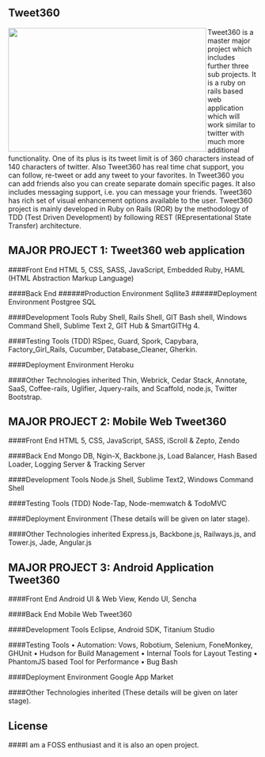## Tweet360
<img align="left" width="400" height="250" src="https://raw.github.com/Dev-Dipesh/tweet360/master/media/logo.png">
Tweet360 is a master major project which includes further three sub projects. It is a ruby on rails based web application which will work similar to twitter with much more additional functionality. One of its plus is its tweet limit is of 360 characters instead of 140 characters of twitter. Also Tweet360 has real time chat support, you can follow, re-tweet or add any tweet to your favorites. In Tweet360 you can add friends also you can create separate domain specific pages. It also includes messaging support, i.e. you can message your friends. Tweet360 has rich set of visual enhancement options available to the user. Tweet360 project is mainly developed in Ruby on Rails (ROR) by the methodology of TDD (Test Driven Development) by following REST (REpresentational State Transfer) architecture.



## MAJOR PROJECT 1: Tweet360 web application

####Front End
    HTML 5, CSS, SASS, JavaScript, Embedded Ruby, HAML (HTML Abstraction Markup Language)

####Back End
######Production Environment 
    Sqllite3
######Deployment Environment
    Postgree SQL

####Development Tools
    Ruby Shell, Rails Shell, GIT Bash shell, Windows Command Shell, Sublime Text 2, GIT Hub & SmartGITHg 4.

####Testing Tools (TDD)
    RSpec, Guard, Spork, Capybara, Factory_Girl_Rails, Cucumber, Database_Cleaner, Gherkin.

####Deployment Environment
    Heroku

####Other Technologies inherited
    Thin, Webrick, Cedar Stack, Annotate, SaaS, Coffee-rails, Uglifier, Jquery-rails, and Scaffold, node.js, Twitter Bootstrap.


## MAJOR PROJECT 2: Mobile Web Tweet360

####Front End
    HTML 5, CSS, JavaScript, SASS, iScroll & Zepto, Zendo

####Back End
    Mongo DB, Ngin-X, Backbone.js, Load Balancer, Hash Based Loader, Logging Server & Tracking Server

####Development Tools
    Node.js Shell, Sublime Text2, Windows Command Shell

####Testing Tools (TDD)
    Node-Tap, Node-memwatch & TodoMVC

####Deployment Environment
    (These details will be given on later stage).

####Other Technologies inherited
    Express.js, Backbone.js, Railways.js, and Tower.js, Jade, Angular.js

## MAJOR PROJECT 3: Android Application Tweet360

####Front End
    Android UI & Web View, Kendo UI, Sencha

####Back End
   Mobile Web Tweet360

####Development Tools
    Eclipse, Android SDK, Titanium Studio

####Testing Tools
    • Automation: Vows, Robotium, Selenium, FoneMonkey, GHUnit
    • Hudson for Build Management
    • Internal Tools for Layout Testing
    • PhantomJS based Tool for Performance
    • Bug Bash

####Deployment Environment
    Google App Market

####Other Technologies inherited
    (These details will be given on later stage).

## License

####I am a FOSS enthusiast and it is also an open project.